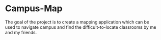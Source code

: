 # Campus-Map
The goal of the project is to create a mapping application which can be used to navigate campus and find the difficult-to-locate classrooms by me and my friends.
